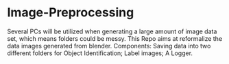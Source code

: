 # Image-Preprocessing
Several PCs will be utilized when generating a large amount of image data set, which means folders could be messy.
This Repo aims at reformalize the data images generated from blender.
Components: Saving data into two different folders for Object Identification; Label images; A Logger.
